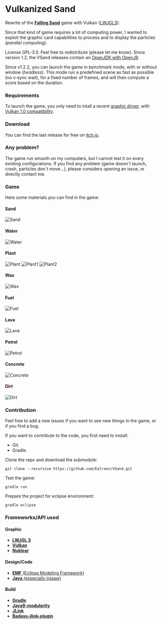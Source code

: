 # Vulkanized Sand
Rewrite of the [**Falling Sand**](https://en.wikipedia.org/wiki/Falling-sand_game) game with Vulkan ([LWJGL3](https://www.lwjgl.org/)).

Since that kind of game requires a lot of computing power, I wanted to exploit the graphic card capabilities to process and to display the particles (*parallel computing*).

License GPL-3.0. Feel free to redistribute (please let me know).
Since version 1.2, the VSand releases contain an [OpenJDK with OpenJ9](https://www.eclipse.org/openj9/).

Since v1.2.2, you can launch the game in *benchmark* mode, with or without window (*headless*). This mode run a predefined scene as fast as possible (no v-sync wait), for a fixed number of frames, and will then compute a score based on the duration.

### Requirements

To launch the game, you only need to intall a recent [graphic driver](https://www.howtogeek.com/135976/how-to-update-your-graphics-drivers-for-maximum-gaming-performance/), with [Vulkan 1.0 compatibility](https://en.wikipedia.org/wiki/Vulkan_(API)#Compatibility).

### Download

You can find the last release for free on [itch.io](https://ealrann.itch.io/vsand).

### Any problem?

The game run smooth on my computers, but I cannot test it on every existing configurations. If you find any problem (game doesn´t launch, crash, particles don´t move...), please considers opening an issue, or directly contact me.

### Game

Here some materials you can find in the game:

#### Sand
![Sand](https://raw.githubusercontent.com/Ealrann/VSand/master/doc/image/sand.gif)

#### Water
![Water](https://raw.githubusercontent.com/Ealrann/VSand/master/doc/image/water.gif)

#### Plant
![Plant](https://raw.githubusercontent.com/Ealrann/VSand/master/doc/image/plant.gif)
![Plant1](https://raw.githubusercontent.com/Ealrann/VSand/master/doc/image/plant2.gif)
![Plant2](https://raw.githubusercontent.com/Ealrann/VSand/master/doc/image/plant_fire.gif)

#### Wax
![Wax](https://raw.githubusercontent.com/Ealrann/VSand/master/doc/image/wax.gif)

#### Fuel
![Fuel](https://raw.githubusercontent.com/Ealrann/VSand/master/doc/image/Fuel.gif)

#### Lava
![Lava](https://raw.githubusercontent.com/Ealrann/VSand/master/doc/image/lava.gif)

#### Petrol
![Petrol](https://raw.githubusercontent.com/Ealrann/VSand/master/doc/image/Petrol.gif)

#### Concrete
![Concrete](https://raw.githubusercontent.com/Ealrann/VSand/master/doc/image/concrete.gif)

#### Dirt
![Dirt](https://raw.githubusercontent.com/Ealrann/VSand/master/doc/image/dirt.gif)

### Contribution

Feel free to add a new issues if you want to see new things in the game, or if you find a bug.

If you want to contribute to the code, you first need to install:
- Git.
- Gradle.

Clone the repo and download the submodule:

`git clone --recursive https://github.com/Ealrann/VSand.git`

Test the game:

`gradle run`

Prepare the project for eclipse environment:

`gradle eclipse`

### Frameworks/API used
#### Graphic
- [**LWJGL 3**](https://www.lwjgl.org/)
- [**Vulkan**](https://www.khronos.org/vulkan/)
- [**Nuklear**](https://github.com/vurtun/nuklear)
#### Design/Code
- [**EMF** (Eclipse Modeling Framework)](https://www.eclipse.org/modeling/emf/)
- [**Java** (especially jigsaw)](https://openjdk.java.net/projects/jigsaw/)
#### Build
- [**Gradle**](https://gradle.org/)
- [**Java9-modularity**](https://github.com/java9-modularity/gradle-modules-plugin)
- [**JLink**](https://docs.oracle.com/javase/9/tools/jlink.htm)
- [**Badass-jlink-plugin**](https://github.com/beryx/badass-jlink-plugin)
